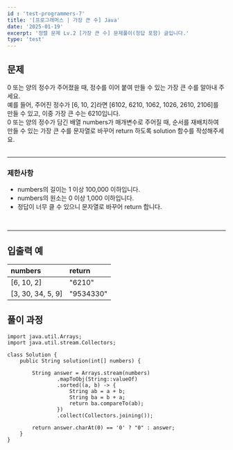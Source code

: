 ```yaml
---
id : 'test-programmers-7'
title: '[프로그래머스 | 가장 큰 수] Java'
date: '2025-01-19'
excerpt: '정렬 문제 Lv.2 [가장 큰 수] 문제풀이(정답 포함) 글입니다.'
type: 'test'
---
```


## 문제

0 또는 양의 정수가 주어졌을 때, 정수를 이어 붙여 만들 수 있는 가장 큰 수를 알아내 주세요.<br>
예를 들어, 주어진 정수가 [6, 10, 2]라면 [6102, 6210, 1062, 1026, 2610, 2106]를 만들 수 있고, 이중 가장 큰 수는 6210입니다.<br>
0 또는 양의 정수가 담긴 배열 numbers가 매개변수로 주어질 때, 순서를 재배치하여 만들 수 있는 가장 큰 수를 문자열로 바꾸어 return 하도록 solution 함수를 작성해주세요.<br>
<br>

***

### 제한사항

* numbers의 길이는 1 이상 100,000 이하입니다.
* numbers의 원소는 0 이상 1,000 이하입니다.
* 정답이 너무 클 수 있으니 문자열로 바꾸어 return 합니다.

<br>

***

## 입출력 예

|numbers|return|
|:-|:-|
|[6, 10, 2]|"6210"|
|[3, 30, 34, 5, 9]|"9534330"|

## 풀이 과정

~~~
import java.util.Arrays;
import java.util.stream.Collectors;

class Solution {
    public String solution(int[] numbers) {

        String answer = Arrays.stream(numbers)
                .mapToObj(String::valueOf)
                .sorted((a, b) -> {
                    String ab = a + b;
                    String ba = b + a;
                    return ba.compareTo(ab);
                })
                .collect(Collectors.joining());

        return answer.charAt(0) == '0' ? "0" : answer;
    }
}
~~~